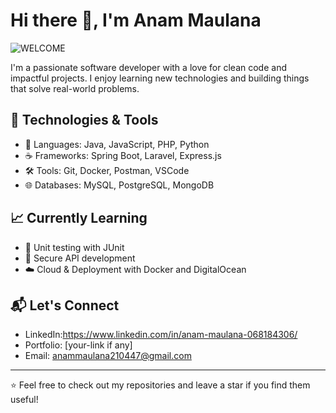 # Hi there 👋, I'm Anam Maulana

![WELCOME](https://github.com/user-attachments/assets/82bddf48-e1d8-4847-86cc-0b3690b10559)

I'm a passionate software developer with a love for clean code and impactful projects. I enjoy learning new technologies and building things that solve real-world problems.



## 🚀 Technologies & Tools
- 🧠 Languages: Java, JavaScript, PHP, Python
- ☕ Frameworks: Spring Boot, Laravel, Express.js
- 🛠️ Tools: Git, Docker, Postman, VSCode
- 🌐 Databases: MySQL, PostgreSQL, MongoDB

## 📈 Currently Learning
- 🧪 Unit testing with JUnit
- 🔐 Secure API development
- ☁️ Cloud & Deployment with Docker and DigitalOcean

## 📬 Let's Connect
- LinkedIn:https://www.linkedin.com/in/anam-maulana-068184306/
- Portfolio: [your-link if any]
- Email: anammaulana210447@gmail.com

---

⭐ Feel free to check out my repositories and leave a star if you find them useful!

